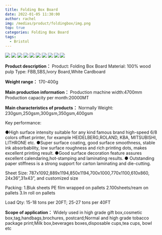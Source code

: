```yaml
---
title: Folding Box Board
date: 2022-01-05 11:30:00
author: rachel
img: /medias/product/foldingbox/img.png
top: true
categories: Folding Box Board
tags:
  - Bristol
---
```


![](/medias/product/foldingbox/img.png)
![](/medias/product/foldingbox/img_1.png)
![](/medias/product/foldingbox/img_2.png)
![](/medias/product/foldingbox/img_3.png)
![](/medias/product/foldingbox/img_4.png)
![](/medias/product/foldingbox/img_5.png)
![](/medias/product/foldingbox/img_6.png)
![](/medias/product/foldingbox/img_7.png)
![](/medias/product/foldingbox/img_8.png)
![](/medias/product/foldingbox/img_9.png)


**Product description：**
Product: Folding Box Board
Material: 100% wood pulp
Type: FBB,SBS,Ivory Board,White Cardboard


**Weight range：**
170-400g


**Main production information：**
Production machine width:4700mm
Production capacity per month:20000MT


**Main characteristics of products：**
Normally Weight: 230gsm,250gsm,300gsm,350gsm,400gsm

Key performance:

●High surface intensity suitable for any kind famous brand high-speed 6/8 colors offset printer, for example HEIDELBERG,ROLAND, KBA, MITSUBISHI, LITHRONE etc.
●Super surface coating, good surface smoothness, stable ink absorbability, low surface roughness and rich printing dots, makes excellent printing result.
●Good surface decoration feature assures excellent calendaring,hot-stamping and laminating results.
● Outstanding paper stiffness is a strong support for carton laminating and die-cutting.

Sheet Size: 787x1092,889x1194,850x1194,700x1000,770x1100,610x860,
24x36”,31x43”, and customized size

Packing: 1.Bluk sheets PE film wrapped on pallets
2.100sheets/ream on pallets
3.In roll on pallets

Load Qty: 15-18 tons per 20FT;  25-27 tons per 40FT


**Scope of application：**
Widely used in high grade gift box,cosmetic box,tag,handbags,brochures, postcard;Normal and high grade tobacco package print;Milk box,beverages boxes,disposable cups,tea cups, bowl etc
